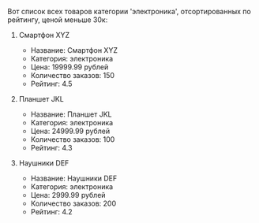 Вот список всех товаров категории 'электроника', отсортированных по рейтингу, ценой меньше 30к:

1. Смартфон XYZ
   - Название: Смартфон XYZ
   - Категория: электроника
   - Цена: 19999.99 рублей
   - Количество заказов: 150
   - Рейтинг: 4.5

2. Планшет JKL
   - Название: Планшет JKL
   - Категория: электроника
   - Цена: 24999.99 рублей
   - Количество заказов: 100
   - Рейтинг: 4.3

3. Наушники DEF
   - Название: Наушники DEF
   - Категория: электроника
   - Цена: 2999.99 рублей
   - Количество заказов: 200
   - Рейтинг: 4.2